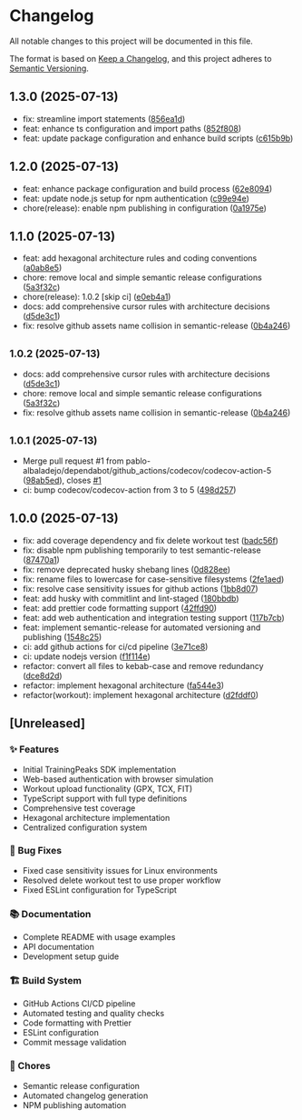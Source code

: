 # Changelog

All notable changes to this project will be documented in this file.

The format is based on [Keep a Changelog](https://keepachangelog.com/en/1.0.0/),
and this project adheres to [Semantic Versioning](https://semver.org/spec/v2.0.0.html).


## 1.3.0 (2025-07-13)

* fix: streamline import statements ([856ea1d](https://github.com/pablo-albaladejo/trainingpeaks-sdk/commit/856ea1d))
* feat: enhance ts configuration and import paths ([852f808](https://github.com/pablo-albaladejo/trainingpeaks-sdk/commit/852f808))
* feat: update package configuration and enhance build scripts ([c615b9b](https://github.com/pablo-albaladejo/trainingpeaks-sdk/commit/c615b9b))

## 1.2.0 (2025-07-13)

* feat: enhance package configuration and build process ([62e8094](https://github.com/pablo-albaladejo/trainingpeaks-sdk/commit/62e8094))
* feat: update node.js setup for npm authentication ([c99e94e](https://github.com/pablo-albaladejo/trainingpeaks-sdk/commit/c99e94e))
* chore(release): enable npm publishing in configuration ([0a1975e](https://github.com/pablo-albaladejo/trainingpeaks-sdk/commit/0a1975e))

## 1.1.0 (2025-07-13)

* feat: add hexagonal architecture rules and coding conventions ([a0ab8e5](https://github.com/pablo-albaladejo/trainingpeaks-sdk/commit/a0ab8e5))
* chore: remove local and simple semantic release configurations ([5a3f32c](https://github.com/pablo-albaladejo/trainingpeaks-sdk/commit/5a3f32c))
* chore(release): 1.0.2 [skip ci] ([e0eb4a1](https://github.com/pablo-albaladejo/trainingpeaks-sdk/commit/e0eb4a1))
* docs: add comprehensive cursor rules with architecture decisions ([d5de3c1](https://github.com/pablo-albaladejo/trainingpeaks-sdk/commit/d5de3c1))
* fix: resolve github assets name collision in semantic-release ([0b4a246](https://github.com/pablo-albaladejo/trainingpeaks-sdk/commit/0b4a246))

## <small>1.0.2 (2025-07-13)</small>

* docs: add comprehensive cursor rules with architecture decisions ([d5de3c1](https://github.com/pablo-albaladejo/trainingpeaks-sdk/commit/d5de3c1))
* chore: remove local and simple semantic release configurations ([5a3f32c](https://github.com/pablo-albaladejo/trainingpeaks-sdk/commit/5a3f32c))
* fix: resolve github assets name collision in semantic-release ([0b4a246](https://github.com/pablo-albaladejo/trainingpeaks-sdk/commit/0b4a246))

## <small>1.0.1 (2025-07-13)</small>

* Merge pull request #1 from pablo-albaladejo/dependabot/github_actions/codecov/codecov-action-5 ([98ab5ed](https://github.com/pablo-albaladejo/trainingpeaks-sdk/commit/98ab5ed)), closes [#1](https://github.com/pablo-albaladejo/trainingpeaks-sdk/issues/1)
* ci: bump codecov/codecov-action from 3 to 5 ([498d257](https://github.com/pablo-albaladejo/trainingpeaks-sdk/commit/498d257))

## 1.0.0 (2025-07-13)

* fix: add coverage dependency and fix delete workout test ([badc56f](https://github.com/pablo-albaladejo/trainingpeaks-sdk/commit/badc56f))
* fix: disable npm publishing temporarily to test semantic-release ([87470a1](https://github.com/pablo-albaladejo/trainingpeaks-sdk/commit/87470a1))
* fix: remove deprecated husky shebang lines ([0d828ee](https://github.com/pablo-albaladejo/trainingpeaks-sdk/commit/0d828ee))
* fix: rename files to lowercase for case-sensitive filesystems ([2fe1aed](https://github.com/pablo-albaladejo/trainingpeaks-sdk/commit/2fe1aed))
* fix: resolve case sensitivity issues for github actions ([1bb8d07](https://github.com/pablo-albaladejo/trainingpeaks-sdk/commit/1bb8d07))
* feat: add husky with commitlint and lint-staged ([180bbdb](https://github.com/pablo-albaladejo/trainingpeaks-sdk/commit/180bbdb))
* feat: add prettier code formatting support ([42ffd90](https://github.com/pablo-albaladejo/trainingpeaks-sdk/commit/42ffd90))
* feat: add web authentication and integration testing support ([117b7cb](https://github.com/pablo-albaladejo/trainingpeaks-sdk/commit/117b7cb))
* feat: implement semantic-release for automated versioning and publishing ([1548c25](https://github.com/pablo-albaladejo/trainingpeaks-sdk/commit/1548c25))
* ci: add github actions for ci/cd pipeline ([3e71ce8](https://github.com/pablo-albaladejo/trainingpeaks-sdk/commit/3e71ce8))
* ci: update nodejs version ([f1f114e](https://github.com/pablo-albaladejo/trainingpeaks-sdk/commit/f1f114e))
* refactor: convert all files to kebab-case and remove redundancy ([dce8d2d](https://github.com/pablo-albaladejo/trainingpeaks-sdk/commit/dce8d2d))
* refactor: implement  hexagonal architecture ([fa544e3](https://github.com/pablo-albaladejo/trainingpeaks-sdk/commit/fa544e3))
* refactor(workout): implement hexagonal architecture ([d2fddf0](https://github.com/pablo-albaladejo/trainingpeaks-sdk/commit/d2fddf0))

## [Unreleased]

### ✨ Features

- Initial TrainingPeaks SDK implementation
- Web-based authentication with browser simulation
- Workout upload functionality (GPX, TCX, FIT)
- TypeScript support with full type definitions
- Comprehensive test coverage
- Hexagonal architecture implementation
- Centralized configuration system

### 🐛 Bug Fixes

- Fixed case sensitivity issues for Linux environments
- Resolved delete workout test to use proper workflow
- Fixed ESLint configuration for TypeScript

### 📚 Documentation

- Complete README with usage examples
- API documentation
- Development setup guide

### 🏗️ Build System

- GitHub Actions CI/CD pipeline
- Automated testing and quality checks
- Code formatting with Prettier
- ESLint configuration
- Commit message validation

### 🔧 Chores

- Semantic release configuration
- Automated changelog generation
- NPM publishing automation
